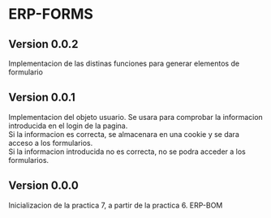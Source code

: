 # ERP-FORMS  
    
## Version 0.0.2  
Implementacion de las distinas funciones para generar elementos de formulario  
  
## Version 0.0.1  
Implementacion del objeto usuario. Se usara para comprobar la informacion introducida en el login de la pagina.  
Si la informacion es correcta, se almacenara en una cookie y se dara acceso a los formularios.    
Si la informacion introducida no es correcta, no se podra acceder a los formularios. 
## Version 0.0.0  
Inicializacion de la practica 7, a partir de la practica 6. ERP-BOM
